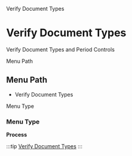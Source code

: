 
Verify Document Types
# Verify Document Types


Verify Document Types and Period Controls

Menu Path
## Menu Path



- Verify Document Types

Menu Type
### Menu Type

**Process**


:::tip
[Verify Document Types](functional-guide/process/process-c_documenttype-verify.md)
:::